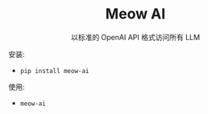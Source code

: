 <div align="center">

# Meow AI

以标准的 OpenAI API 格式访问所有 LLM

</div>

安装:

- `pip install meow-ai`

使用:

- `meow-ai`